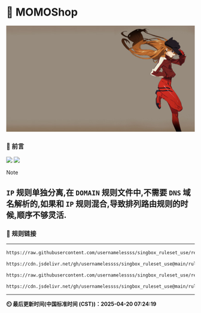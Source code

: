 
# 🧸 MOMOShop
![](https://raw.githubusercontent.com/usernamelessss/picture-bed/main/images/202504042256831.jpg)
### 📣 前言
![](https://shields.io/badge/-移除重复规则-ff69b4) ![](https://shields.io/badge/-IP&nbsp;规则单独存放不与&nbsp;DOMAIN&nbsp;等混合-green)
> [!NOTE]
**`IP` 规则单独分离,在 `DOMAIN` 规则文件中,不需要 `DNS` 域名解析的,如果和 `IP` 规则混合,导致排列路由规则的时候,顺序不够灵活.**
---

###  🔗 规则链接
---

```url
https://raw.githubusercontent.com/usernamelessss/singbox_ruleset_use/refs/heads/main/rule/MOMOShop/MOMOShop_No_IP.json
```

```url
https://cdn.jsdelivr.net/gh/usernamelessss/singbox_ruleset_use@main/rule/MOMOShop/MOMOShop_No_IP.json
```

```url
https://raw.githubusercontent.com/usernamelessss/singbox_ruleset_use/refs/heads/main/rule/MOMOShop/MOMOShop_No_IP.srs
```

```url
https://cdn.jsdelivr.net/gh/usernamelessss/singbox_ruleset_use@main/rule/MOMOShop/MOMOShop_No_IP.srs
```

---
**⏲️ 最后更新时间(中国标准时间 (CST))：2025-04-20 07:24:19**